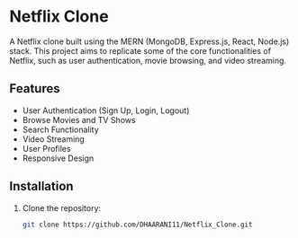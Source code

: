 # Netflix Clone

A Netflix clone built using the MERN (MongoDB, Express.js, React, Node.js) stack. This project aims to replicate some of the core functionalities of Netflix, such as user authentication, movie browsing, and video streaming.


## Features

- User Authentication (Sign Up, Login, Logout)
- Browse Movies and TV Shows
- Search Functionality
- Video Streaming
- User Profiles
- Responsive Design


## Installation

1. Clone the repository:

   ```bash
   git clone https://github.com/DHAARANI11/Netflix_Clone.git

